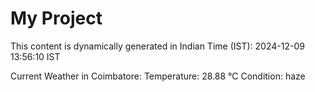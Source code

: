 # My Project

This content is dynamically generated in Indian Time (IST): 2024-12-09 13:56:10 IST


Current Weather in Coimbatore:
Temperature: 28.88 °C
Condition: haze
